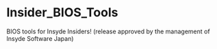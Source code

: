 # Insider_BIOS_Tools
BIOS tools for Insyde Insiders! (release approved by the management of Insyde Software Japan)
